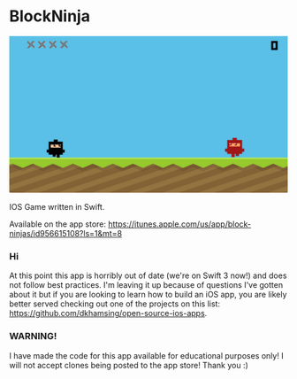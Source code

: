 BlockNinja
==========

![](images/temp.png?raw=true)

IOS Game written in Swift.

Available on the app store:
https://itunes.apple.com/us/app/block-ninjas/id956615108?ls=1&mt=8

### Hi
At this point this app is horribly out of date (we're on Swift 3 now!) and does not follow best practices. I'm leaving it up because of questions I've gotten about it but if you are looking to learn how to build an iOS app, you are likely better served checking out one of the projects on this list: https://github.com/dkhamsing/open-source-ios-apps.

### WARNING!
I have made the code for this app available for educational purposes only! I will not accept clones being posted to the app store! Thank you :)
